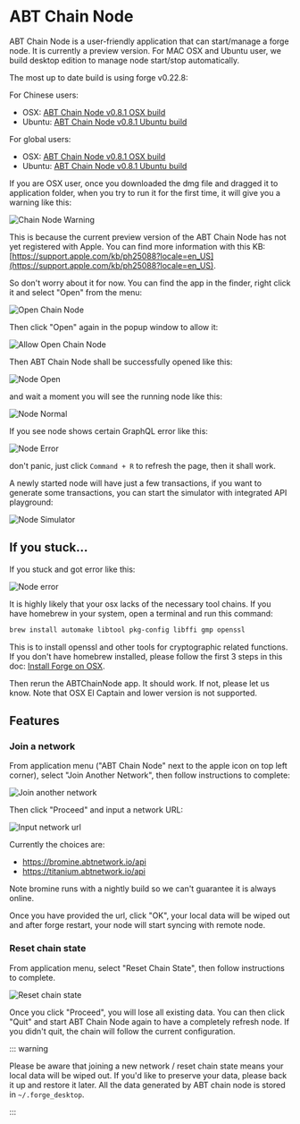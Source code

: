 # ABT Chain Node

ABT Chain Node is a user-friendly application that can start/manage a forge node. It is currently a preview version. For MAC OSX and Ubuntu user, we build desktop edition to manage node start/stop automatically.

The most up to date build is using forge v0.22.8:

For Chinese users:

* OSX: [ABT Chain Node v0.8.1 OSX build](https://arcblock.oss-cn-beijing.aliyuncs.com/forge/0.25.3/ABTChainNode-0.8.1.dmg)
* Ubuntu: [ABT Chain Node v0.8.1 Ubuntu build](https://arcblock.oss-cn-beijing.aliyuncs.com/forge/0.25.3/ABTChainNode_0.8.1_amd64.deb)

For global users:

* OSX: [ABT Chain Node v0.8.1 OSX build](http://releases.arcblock.io/node/ABTChainNode-0.8.1.dmg)
* Ubuntu: [ABT Chain Node v0.8.1 Ubuntu build](http://releases.arcblock.io/node/ABTChainNode_0.8.1_amd64.deb)


If you are OSX user, once you downloaded the dmg file and dragged it to application folder, when you try to run it for the first time, it will give you a warning like this:

![Chain Node Warning](../assets/images/chain_node_warning.png)

This is because the current preview version of the ABT Chain Node has not yet registered with Apple. You can find more information with this KB: [https://support.apple.com/kb/ph25088?locale=en_US](https://support.apple.com/kb/ph25088?locale=en_US).

So don't worry about it for now. You can find the app in the finder, right click it and select "Open" from the menu:

![Open Chain Node](../assets/images/open_chain_node.png)

Then click "Open" again in the popup window to allow it:

![Allow Open Chain Node](../assets/images/allow_open.png)

Then ABT Chain Node shall be successfully opened like this:

![Node Open](../assets/images/node_start_up.jpg)

 and wait a moment you will see the running node like this:

![Node Normal](../assets/images/node_normal.jpg)

If you see node shows certain GraphQL error like this:

![Node Error](../assets/images/node_error.jpg)

don't panic, just click `Command + R` to refresh the page, then it shall work.

A newly started node will have just a few transactions, if you want to generate some transactions, you can start the simulator with integrated API playground:

![Node Simulator](../assets/images/node_simulator.jpg)

## If you stuck...

If you stuck and got error like this:

![Node error](../assets/images/chain_node_error.jpg)

It is highly likely that your osx lacks of the necessary tool chains. If you have homebrew in your system, open a terminal and run this command:

```bash
brew install automake libtool pkg-config libffi gmp openssl
```

This is to install openssl and other tools for cryptographic related functions. If you don't have homebrew installed, please follow the first 3 steps in this doc: [Install Forge on OSX](../install/macos.html).

Then rerun the ABTChainNode app. It should work. If not, please let us know. Note that OSX El Captain and lower version is not supported.


## Features

### Join a network

From application menu ("ABT Chain Node" next to the apple icon on top left corner), select "Join Another Network", then follow instructions to complete:

![Join another network](../assets/images/join_network.jpg)

Then click "Proceed" and input a network URL:

![Input network url](../assets/images/input_network_url.jpg)

Currently the choices are:

* https://bromine.abtnetwork.io/api
* https://titanium.abtnetwork.io/api

Note bromine runs with a nightly build so we can't guarantee it is always online.

Once you have provided the url, click "OK", your local data will be wiped out and after forge restart, your node will start syncing with remote node.

### Reset chain state

From application menu, select "Reset Chain State", then follow instructions to complete.

![Reset chain state](../assets/images/reset_chain_state.jpg)

Once you click "Proceed", you will lose all existing data. You can then click "Quit" and start ABT Chain Node again to have a completely refresh node. If you didn't quit, the chain will follow the current configuration.

::: warning

Please be aware that joining a new network / reset chain state means your local data will be wiped out. If you'd like to preserve your data, please back it up and restore it later. All the data generated by ABT chain node is stored in `~/.forge_desktop`.

:::
